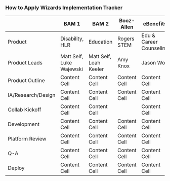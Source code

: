 ### How to Apply Wizards Implementation Tracker


|                     | BAM 1                     | BAM 2                     | Booz-Allen          |  eBenefits              |
| -------------       | -------------             | -------------             | -------------       | -------------           |
| Product             | Disability, HLR           | Education                 | Rogers STEM         | Edu & Career Counseling |
| Product Leads       | Matt Self, Luke Wajewski  | Matt Self, Leah Keeler    | Amy Knox            | Jason Wolf              |
| Product Outline     | Content Cell              | Content Cell              | Content Cell        | Content Cell            |
| IA/Research/Design  | Content Cell              | Content Cell              | Content Cell        | Content Cell            |
| Collab Kickoff      | Content Cell              | Content Cell              |                     | Content Cell            |
| Development         | Content Cell              | Content Cell              | Content Cell        | Content Cell            |
| Platform Review     | Content Cell              | Content Cell              | Content Cell        | Content Cell            |
| Q-A                 | Content Cell              | Content Cell              | Content Cell        | Content Cell            |
| Deploy              | Content Cell              | Content Cell              | Content Cell        | Content Cell            |
